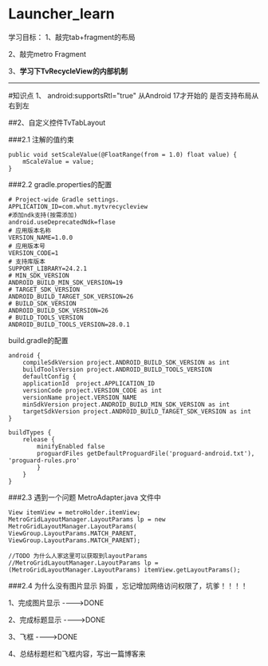 # Launcher_learn
学习目标：
1、敲完tab+fragment的布局

2、敲完metro Fragment

3、**学习下TvRecycleView的内部机制**





----------

#知识点
1、  android:supportsRtl="true"
从Android 17才开始的 是否支持布局从右到左

##2、自定义控件TvTabLayout

###2.1  注解的值约束
    
    public void setScaleValue(@FloatRange(from = 1.0) float value) {
    	mScaleValue = value;
    }


###2.2 gradle.properties的配置
    
    # Project-wide Gradle settings.
    APPLICATION_ID=com.whut.mytvrecycleview
    #添加ndk支持(按需添加)
    android.useDeprecatedNdk=flase
    # 应用版本名称
    VERSION_NAME=1.0.0
    # 应用版本号
    VERSION_CODE=1
    # 支持库版本
    SUPPORT_LIBRARY=24.2.1
    # MIN_SDK_VERSION
    ANDROID_BUILD_MIN_SDK_VERSION=19
    # TARGET_SDK_VERSION
    ANDROID_BUILD_TARGET_SDK_VERSION=26
    # BUILD_SDK_VERSION
    ANDROID_BUILD_SDK_VERSION=26
    # BUILD_TOOLS_VERSION
    ANDROID_BUILD_TOOLS_VERSION=28.0.1
    
build.gradle的配置

    android {
	    compileSdkVersion project.ANDROID_BUILD_SDK_VERSION as int
	    buildToolsVersion project.ANDROID_BUILD_TOOLS_VERSION
	    defaultConfig {
	    applicationId  project.APPLICATION_ID
	    versionCode project.VERSION_CODE as int
	    versionName project.VERSION_NAME
	    minSdkVersion project.ANDROID_BUILD_MIN_SDK_VERSION as int
	    targetSdkVersion project.ANDROID_BUILD_TARGET_SDK_VERSION as int
    }

    buildTypes {
	    release {
		    minifyEnabled false
		    proguardFiles getDefaultProguardFile('proguard-android.txt'), 'proguard-rules.pro'
	    	}
    	}
    }
    

###2.3 遇到一个问题
MetroAdapter.java 文件中
    
    View itemView = metroHolder.itemView;
    MetroGridLayoutManager.LayoutParams lp = new MetroGridLayoutManager.LayoutParams(
    ViewGroup.LayoutParams.MATCH_PARENT,
    ViewGroup.LayoutParams.MATCH_PARENT);

    //TODO 为什么人家这里可以获取到layoutParams
    //MetroGridLayoutManager.LayoutParams lp = (MetroGridLayoutManager.LayoutParams) itemView.getLayoutParams();





###2.4 为什么没有图片显示   妈蛋 ，忘记增加网络访问权限了，坑爹！！！！

1、完成图片显示  ---->DONE

2、完成标题显示  ---->DONE

3、飞框   ---->DONE

4、总结标题栏和飞框内容，写出一篇博客来

